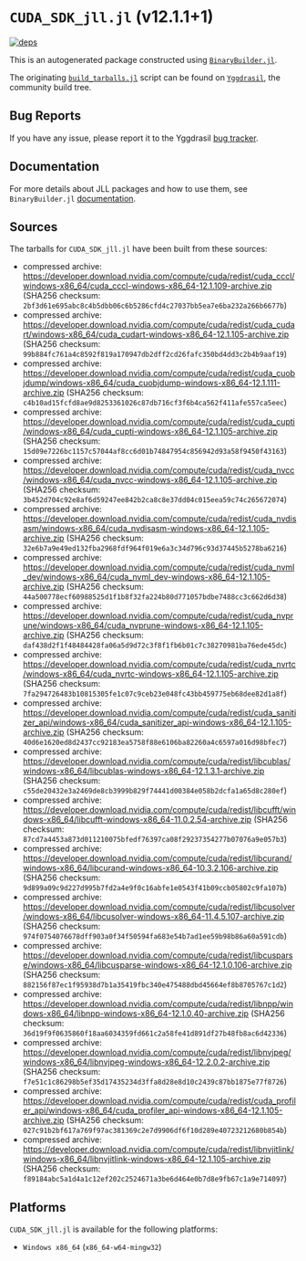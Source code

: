 # `CUDA_SDK_jll.jl` (v12.1.1+1)

[![deps](https://juliahub.com/docs/CUDA_SDK_jll/deps.svg)](https://juliahub.com/ui/Packages/CUDA_SDK_jll/2kWOi?page=2)

This is an autogenerated package constructed using [`BinaryBuilder.jl`](https://github.com/JuliaPackaging/BinaryBuilder.jl).

The originating [`build_tarballs.jl`](https://github.com/JuliaPackaging/Yggdrasil/blob/0c20e79e984738de11e52d3ffe034a992129855d/C/CUDA/CUDA_SDK@12.1/build_tarballs.jl) script can be found on [`Yggdrasil`](https://github.com/JuliaPackaging/Yggdrasil/), the community build tree.

## Bug Reports

If you have any issue, please report it to the Yggdrasil [bug tracker](https://github.com/JuliaPackaging/Yggdrasil/issues).

## Documentation

For more details about JLL packages and how to use them, see `BinaryBuilder.jl` [documentation](https://docs.binarybuilder.org/stable/jll/).

## Sources

The tarballs for `CUDA_SDK_jll.jl` have been built from these sources:

* compressed archive: https://developer.download.nvidia.com/compute/cuda/redist/cuda_cccl/windows-x86_64/cuda_cccl-windows-x86_64-12.1.109-archive.zip (SHA256 checksum: `2bf3d61e695abc8c4b5dbb06c6b5286cfd4c27037bb5ea7e6ba232a266b6677b`)
* compressed archive: https://developer.download.nvidia.com/compute/cuda/redist/cuda_cudart/windows-x86_64/cuda_cudart-windows-x86_64-12.1.105-archive.zip (SHA256 checksum: `99b884fc761a4c8592f819a170947db2dff2cd26fafc350bd4dd3c2b4b9aaf19`)
* compressed archive: https://developer.download.nvidia.com/compute/cuda/redist/cuda_cuobjdump/windows-x86_64/cuda_cuobjdump-windows-x86_64-12.1.111-archive.zip (SHA256 checksum: `c4b10ad15fcfd8ae9d8253361026c87db716cf3f6b4ca562f411afe557ca5eec`)
* compressed archive: https://developer.download.nvidia.com/compute/cuda/redist/cuda_cupti/windows-x86_64/cuda_cupti-windows-x86_64-12.1.105-archive.zip (SHA256 checksum: `15d09e7226bc1157c57044af8cc6d01b74847954c856942d93a58f9450f43163`)
* compressed archive: https://developer.download.nvidia.com/compute/cuda/redist/cuda_nvcc/windows-x86_64/cuda_nvcc-windows-x86_64-12.1.105-archive.zip (SHA256 checksum: `3b452d704c92e8af6d59247ee842b2ca8c8e37dd04c015eea59c74c265672074`)
* compressed archive: https://developer.download.nvidia.com/compute/cuda/redist/cuda_nvdisasm/windows-x86_64/cuda_nvdisasm-windows-x86_64-12.1.105-archive.zip (SHA256 checksum: `32e6b7a9e49ed132fba2968fdf964f019e6a3c34d796c93d37445b5278ba6216`)
* compressed archive: https://developer.download.nvidia.com/compute/cuda/redist/cuda_nvml_dev/windows-x86_64/cuda_nvml_dev-windows-x86_64-12.1.105-archive.zip (SHA256 checksum: `44a500778ecf60988525d1f1b8f32fa224b80d771057bdbe7488cc3c662d6d38`)
* compressed archive: https://developer.download.nvidia.com/compute/cuda/redist/cuda_nvprune/windows-x86_64/cuda_nvprune-windows-x86_64-12.1.105-archive.zip (SHA256 checksum: `daf438d2f1f48484428fa06a5d9d72c3f8f1fb6b01c7c38270981ba76ede45dc`)
* compressed archive: https://developer.download.nvidia.com/compute/cuda/redist/cuda_nvrtc/windows-x86_64/cuda_nvrtc-windows-x86_64-12.1.105-archive.zip (SHA256 checksum: `7fa294726483b10815305fe1c07c9ceb23e048fc43bb459775eb68dee82d1a8f`)
* compressed archive: https://developer.download.nvidia.com/compute/cuda/redist/cuda_sanitizer_api/windows-x86_64/cuda_sanitizer_api-windows-x86_64-12.1.105-archive.zip (SHA256 checksum: `40d6e1620ed8d2437cc92183ea5758f88e6106ba82260a4c6597a016d98bfec7`)
* compressed archive: https://developer.download.nvidia.com/compute/cuda/redist/libcublas/windows-x86_64/libcublas-windows-x86_64-12.1.3.1-archive.zip (SHA256 checksum: `c55de20432e3a2469de8cb3999b829f74441d00384e058b2dcfa1a65d8c280ef`)
* compressed archive: https://developer.download.nvidia.com/compute/cuda/redist/libcufft/windows-x86_64/libcufft-windows-x86_64-11.0.2.54-archive.zip (SHA256 checksum: `87cd7a4453a873d011210075bfedf76397ca08f29237354277b07076a9e057b3`)
* compressed archive: https://developer.download.nvidia.com/compute/cuda/redist/libcurand/windows-x86_64/libcurand-windows-x86_64-10.3.2.106-archive.zip (SHA256 checksum: `9d899a09c9d227d995b7fd2a4e9f0c16abfe1e0543f41b09ccb05802c9fa107b`)
* compressed archive: https://developer.download.nvidia.com/compute/cuda/redist/libcusolver/windows-x86_64/libcusolver-windows-x86_64-11.4.5.107-archive.zip (SHA256 checksum: `974f0754076678dff903a0f34f50594fa683e54b7ad1ee59b98b86a60a591cdb`)
* compressed archive: https://developer.download.nvidia.com/compute/cuda/redist/libcusparse/windows-x86_64/libcusparse-windows-x86_64-12.1.0.106-archive.zip (SHA256 checksum: `882156f87ec1f95938d7b1a35419fbc340e475488dbd45664ef8b8705767c1d2`)
* compressed archive: https://developer.download.nvidia.com/compute/cuda/redist/libnpp/windows-x86_64/libnpp-windows-x86_64-12.1.0.40-archive.zip (SHA256 checksum: `36d19f9f0635860f18aa6034359fd661c2a58fe41d891df27b48fb8ac6d42336`)
* compressed archive: https://developer.download.nvidia.com/compute/cuda/redist/libnvjpeg/windows-x86_64/libnvjpeg-windows-x86_64-12.2.0.2-archive.zip (SHA256 checksum: `f7e51c1c86298b5ef35d17435234d3ffa8d28e8d10c2439c87bb1875e77f8726`)
* compressed archive: https://developer.download.nvidia.com/compute/cuda/redist/cuda_profiler_api/windows-x86_64/cuda_profiler_api-windows-x86_64-12.1.105-archive.zip (SHA256 checksum: `027c91b2bf617a769f97ac381369c2e7d9906df6f10d289e40723212680b854b`)
* compressed archive: https://developer.download.nvidia.com/compute/cuda/redist/libnvjitlink/windows-x86_64/libnvjitlink-windows-x86_64-12.1.105-archive.zip (SHA256 checksum: `f89184abc5a1d4a1c12ef202c2524671a3be6d464e0b7d8e9fb67c1a9e714097`)

## Platforms

`CUDA_SDK_jll.jl` is available for the following platforms:

* `Windows x86_64` (`x86_64-w64-mingw32`)
